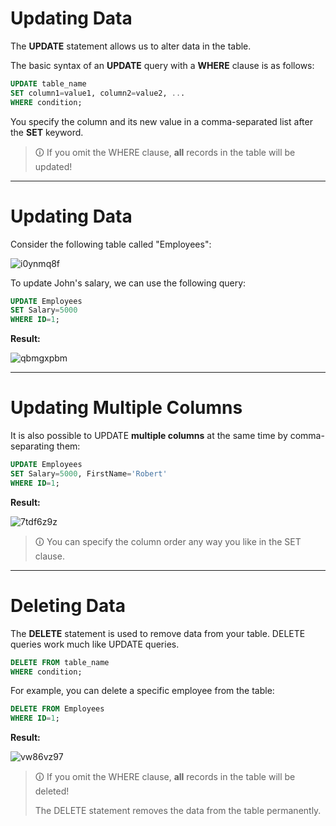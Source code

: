 # Updating Data
The **UPDATE** statement allows us to alter data in the table.  
  
The basic syntax of an **UPDATE** query with a **WHERE** clause is as follows:

```sql
UPDATE table_name  
SET column1=value1, column2=value2, ...  
WHERE condition;
```

You specify the column and its new value in a comma-separated list after the **SET** keyword.

>🛈 If you omit the WHERE clause, **all** records in the table will be updated!

---

# Updating Data
Consider the following table called "Employees":

![i0ynmq8f](https://user-images.githubusercontent.com/94882786/165197347-95fde07b-4645-4447-8ee1-ca8198cb71b4.jpg)

To update John's salary, we can use the following query:

```sql
UPDATE Employees
SET Salary=5000
WHERE ID=1;
```

**Result:**

![qbmgxpbm](https://user-images.githubusercontent.com/94882786/165197363-273b0b96-41cb-409f-b9d4-9e22e6057dac.jpg)

---

# Updating Multiple Columns
It is also possible to UPDATE **multiple columns** at the same time by comma-separating them:

```sql
UPDATE Employees
SET Salary=5000, FirstName='Robert'
WHERE ID=1;
```

**Result:**

![7tdf6z9z](https://user-images.githubusercontent.com/94882786/165197384-279a32fb-8179-42c5-8ede-f3f78c082f79.jpg)

>🛈 You can specify the column order any way you like in the SET clause.

---

# Deleting Data
The **DELETE** statement is used to remove data from your table. DELETE queries work much like UPDATE queries.

```sql
DELETE FROM table_name  
WHERE condition;
```

For example, you can delete a specific employee from the table:

```sql
DELETE FROM Employees
WHERE ID=1;
```

**Result:**

![vw86vz97](https://user-images.githubusercontent.com/94882786/165197415-443258bb-64c5-430a-a962-4792a2f98353.jpg)

>🛈 If you omit the WHERE clause, **all** records in the table will be deleted!  
>
>The DELETE statement removes the data from the table permanently.
